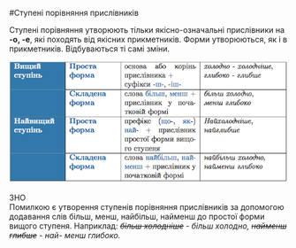 #Ступенi порiвняння прислiвникiв

Ступенi порiвняння утворюють тiльки якiсно-означальнi прислiвники на <b>-о, -е</b>, якi походять вiд якiсних прикметникiв. Форми утворюються, як i в прикметникiв. Вiдбуваються тi самi змiни.

<div class="center">
<img src="../pics/9/2.png" width="700px" class="center"/>
</div>
<br>


<div class="add-zno">
<span class="add">ЗНО</span>
<div class="add-text">
Помилкою є утворення ступенiв порiвняння прислiвникiв за допомогою додавання слiв бiльш, менш, найбiльш, найменш до простої форми вищого ступеня.
Наприклад: <i><strike>бiльш холоднiше</strike> - бiльш холодно, <strike>найменш глибше</strike> - най- менш глибоко.</i>
</div>